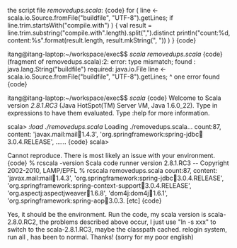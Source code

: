 the script file *removedups.scala*:
{code}
for (
    line <- scala.io.Source.fromFile("buildfile", "UTF-8").getLines;
    if line.trim.startsWith("compile.with")
) {
      val result = line.trim.substring("compile.with".length).split(",").distinct
      println("count:%d, content:%s".format(result.length, result.mkString(", ")) )
}
{code}

itang@itang-laptop:~/workspace/exec$$ *scala removedups.scala*
{code}
(fragment of removedups.scala):2: error: type mismatch;
 found   : java.lang.String("buildfile")
 required: java.io.File
    line <- scala.io.Source.fromFile("buildfile", "UTF-8").getLines;
                                      ^
one error found
{code}

itang@itang-laptop:~/workspace/exec$$ *scala*
{code}
Welcome to Scala version *2.8.1.RC3* (Java HotSpot(TM) Server VM, Java 1.6.0_22).
Type in expressions to have them evaluated.
Type :help for more information.

scala> *:load ./removedups.scala*
Loading ./removedups.scala...
count:87, content: 'javax.mail:mail:jar:1.4.3', 'org.springframework:spring-jdbc:jar:3.0.4.RELEASE', 
  ......
{code}
scala> 


Cannot reproduce.  There is most likely an issue with your environment.
{code}
% rcscala -version
Scala code runner version 2.8.1.RC3 -- Copyright 2002-2010, LAMP/EPFL
% rcscala removedups.scala 
count:87, content: 'javax.mail:mail:jar:1.4.3', 'org.springframework:spring-jdbc:jar:3.0.4.RELEASE', 'org.springframework:spring-context-support:jar:3.0.4.RELEASE', 'org.aspectj:aspectjweaver:jar:1.6.8', 'dom4j:dom4j:jar:1.6.1', 'org.springframework:spring-aop:jar:3.0.3.
[etc]
{code}

   Yes, it should be the environment. Run the code, my scala version is scala-2.8.0.RC2,  the problems described above occur, I just use "ln -s xxx"  to switch to the scala-2.8.1.RC3, maybe the classpath cached.
   relogin system, run all , has been to normal.
   Thanks!   (sorry for my poor english)
